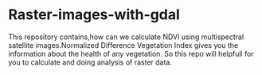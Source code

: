 # Raster-images-with-gdal
This repository contains,how can we calculate NDVI using multispectral satellite images.Normalized Difference Vegetation Index  gives you the information about the health of any vegetation. So this repo will helpfull for you to calculate and doing analysis of raster data.